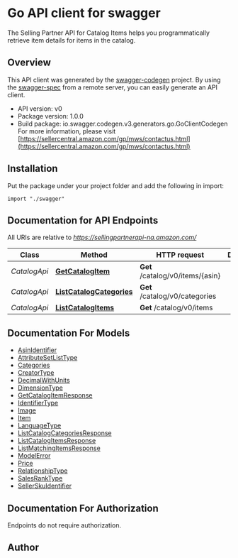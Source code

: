 # Go API client for swagger

The Selling Partner API for Catalog Items helps you programmatically retrieve item details for items in the catalog.

## Overview
This API client was generated by the [swagger-codegen](https://github.com/swagger-api/swagger-codegen) project.  By using the [swagger-spec](https://github.com/swagger-api/swagger-spec) from a remote server, you can easily generate an API client.

- API version: v0
- Package version: 1.0.0
- Build package: io.swagger.codegen.v3.generators.go.GoClientCodegen
For more information, please visit [https://sellercentral.amazon.com/gp/mws/contactus.html](https://sellercentral.amazon.com/gp/mws/contactus.html)

## Installation
Put the package under your project folder and add the following in import:
```golang
import "./swagger"
```

## Documentation for API Endpoints

All URIs are relative to *https://sellingpartnerapi-na.amazon.com/*

Class | Method | HTTP request | Description
------------ | ------------- | ------------- | -------------
*CatalogApi* | [**GetCatalogItem**](docs/CatalogApi.md#getcatalogitem) | **Get** /catalog/v0/items/{asin} | 
*CatalogApi* | [**ListCatalogCategories**](docs/CatalogApi.md#listcatalogcategories) | **Get** /catalog/v0/categories | 
*CatalogApi* | [**ListCatalogItems**](docs/CatalogApi.md#listcatalogitems) | **Get** /catalog/v0/items | 

## Documentation For Models

 - [AsinIdentifier](docs/AsinIdentifier.md)
 - [AttributeSetListType](docs/AttributeSetListType.md)
 - [Categories](docs/Categories.md)
 - [CreatorType](docs/CreatorType.md)
 - [DecimalWithUnits](docs/DecimalWithUnits.md)
 - [DimensionType](docs/DimensionType.md)
 - [GetCatalogItemResponse](docs/GetCatalogItemResponse.md)
 - [IdentifierType](docs/IdentifierType.md)
 - [Image](docs/Image.md)
 - [Item](docs/Item.md)
 - [LanguageType](docs/LanguageType.md)
 - [ListCatalogCategoriesResponse](docs/ListCatalogCategoriesResponse.md)
 - [ListCatalogItemsResponse](docs/ListCatalogItemsResponse.md)
 - [ListMatchingItemsResponse](docs/ListMatchingItemsResponse.md)
 - [ModelError](docs/ModelError.md)
 - [Price](docs/Price.md)
 - [RelationshipType](docs/RelationshipType.md)
 - [SalesRankType](docs/SalesRankType.md)
 - [SellerSkuIdentifier](docs/SellerSkuIdentifier.md)

## Documentation For Authorization
 Endpoints do not require authorization.


## Author


